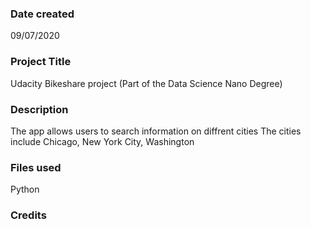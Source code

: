 ### Date created
09/07/2020

### Project Title
Udacity Bikeshare project (Part of the Data Science Nano Degree)

### Description
The app allows users to search information on diffrent cities
The cities include Chicago, New York City, Washington


### Files used
Python

### Credits


